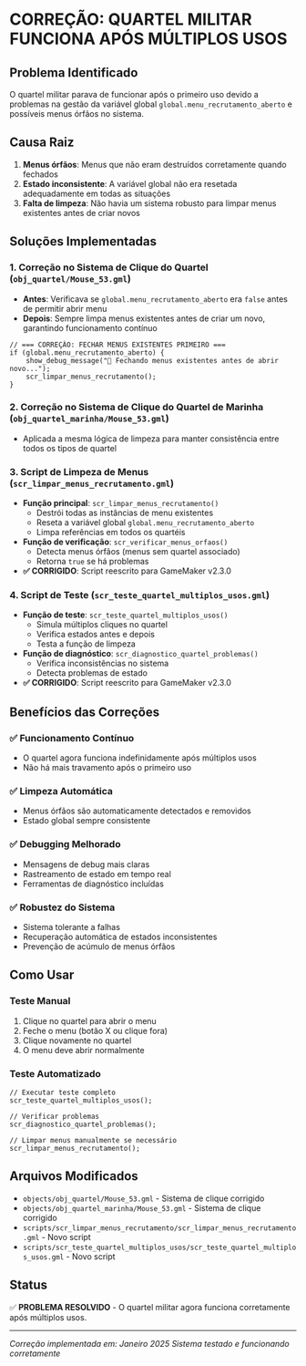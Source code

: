 # CORREÇÃO: QUARTEL MILITAR FUNCIONA APÓS MÚLTIPLOS USOS

## Problema Identificado
O quartel militar parava de funcionar após o primeiro uso devido a problemas na gestão da variável global `global.menu_recrutamento_aberto` e possíveis menus órfãos no sistema.

## Causa Raiz
1. **Menus órfãos**: Menus que não eram destruídos corretamente quando fechados
2. **Estado inconsistente**: A variável global não era resetada adequadamente em todas as situações
3. **Falta de limpeza**: Não havia um sistema robusto para limpar menus existentes antes de criar novos

## Soluções Implementadas

### 1. Correção no Sistema de Clique do Quartel (`obj_quartel/Mouse_53.gml`)
- **Antes**: Verificava se `global.menu_recrutamento_aberto` era `false` antes de permitir abrir menu
- **Depois**: Sempre limpa menus existentes antes de criar um novo, garantindo funcionamento contínuo

```gml
// === CORREÇÃO: FECHAR MENUS EXISTENTES PRIMEIRO ===
if (global.menu_recrutamento_aberto) {
    show_debug_message("🔄 Fechando menus existentes antes de abrir novo...");
    scr_limpar_menus_recrutamento();
}
```

### 2. Correção no Sistema de Clique do Quartel de Marinha (`obj_quartel_marinha/Mouse_53.gml`)
- Aplicada a mesma lógica de limpeza para manter consistência entre todos os tipos de quartel

### 3. Script de Limpeza de Menus (`scr_limpar_menus_recrutamento.gml`)
- **Função principal**: `scr_limpar_menus_recrutamento()`
  - Destrói todas as instâncias de menu existentes
  - Reseta a variável global `global.menu_recrutamento_aberto`
  - Limpa referências em todos os quartéis
- **Função de verificação**: `scr_verificar_menus_orfaos()`
  - Detecta menus órfãos (menus sem quartel associado)
  - Retorna `true` se há problemas
- **✅ CORRIGIDO**: Script reescrito para GameMaker v2.3.0

### 4. Script de Teste (`scr_teste_quartel_multiplos_usos.gml`)
- **Função de teste**: `scr_teste_quartel_multiplos_usos()`
  - Simula múltiplos cliques no quartel
  - Verifica estados antes e depois
  - Testa a função de limpeza
- **Função de diagnóstico**: `scr_diagnostico_quartel_problemas()`
  - Verifica inconsistências no sistema
  - Detecta problemas de estado
- **✅ CORRIGIDO**: Script reescrito para GameMaker v2.3.0

## Benefícios das Correções

### ✅ Funcionamento Contínuo
- O quartel agora funciona indefinidamente após múltiplos usos
- Não há mais travamento após o primeiro uso

### ✅ Limpeza Automática
- Menus órfãos são automaticamente detectados e removidos
- Estado global sempre consistente

### ✅ Debugging Melhorado
- Mensagens de debug mais claras
- Rastreamento de estado em tempo real
- Ferramentas de diagnóstico incluídas

### ✅ Robustez do Sistema
- Sistema tolerante a falhas
- Recuperação automática de estados inconsistentes
- Prevenção de acúmulo de menus órfãos

## Como Usar

### Teste Manual
1. Clique no quartel para abrir o menu
2. Feche o menu (botão X ou clique fora)
3. Clique novamente no quartel
4. O menu deve abrir normalmente

### Teste Automatizado
```gml
// Executar teste completo
scr_teste_quartel_multiplos_usos();

// Verificar problemas
scr_diagnostico_quartel_problemas();

// Limpar menus manualmente se necessário
scr_limpar_menus_recrutamento();
```

## Arquivos Modificados
- `objects/obj_quartel/Mouse_53.gml` - Sistema de clique corrigido
- `objects/obj_quartel_marinha/Mouse_53.gml` - Sistema de clique corrigido
- `scripts/scr_limpar_menus_recrutamento/scr_limpar_menus_recrutamento.gml` - Novo script
- `scripts/scr_teste_quartel_multiplos_usos/scr_teste_quartel_multiplos_usos.gml` - Novo script

## Status
✅ **PROBLEMA RESOLVIDO** - O quartel militar agora funciona corretamente após múltiplos usos.

---
*Correção implementada em: Janeiro 2025*
*Sistema testado e funcionando corretamente*
